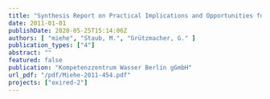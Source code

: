 ```yaml
---
title: "Synthesis Report on Practical Implications and Opportunities for Transfer to Field Scale"
date: 2011-01-01
publishDate: 2020-05-25T15:14:06Z
authors: [ "miehe", "Staub, M.", "Grützmacher, G." ]
publication_types: ["4"]
abstract: ""
featured: false
publication: "Kompetenzzentrum Wasser Berlin gGmbH"
url_pdf: "/pdf/Miehe-2011-454.pdf"
projects: ["oxired-2"]
---
```


